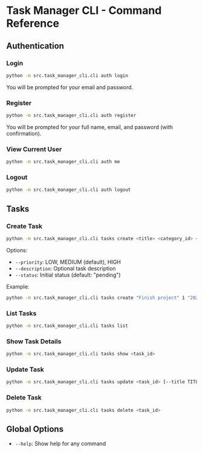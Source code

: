 # Task Manager CLI - Command Reference

## Authentication

### Login
```bash
python -m src.task_manager_cli.cli auth login
```
You will be prompted for your email and password.

### Register
```bash
python -m src.task_manager_cli.cli auth register
```
You will be prompted for your full name, email, and password (with confirmation).

### View Current User
```bash
python -m src.task_manager_cli.cli auth me
```

### Logout
```bash
python -m src.task_manager_cli.cli auth logout
```

## Tasks

### Create Task
```bash
python -m src.task_manager_cli.cli tasks create <title> <category_id> <due_date> [--priority PRIORITY] [--description DESCRIPTION] [--status STATUS]
```
Options:
- `--priority`: LOW, MEDIUM (default), HIGH
- `--description`: Optional task description
- `--status`: Initial status (default: "pending")

Example:
```bash
python -m src.task_manager_cli.cli tasks create "Finish project" 1 "2023-12-31" --priority HIGH --description "Final project deliverables"
```

### List Tasks
```bash
python -m src.task_manager_cli.cli tasks list
```

### Show Task Details
```bash
python -m src.task_manager_cli.cli tasks show <task_id>
```

### Update Task
```bash
python -m src.task_manager_cli.cli tasks update <task_id> [--title TITLE] [--description DESCRIPTION] [--status STATUS] [--due-date DUE_DATE] [--priority PRIORITY] [--category-id CATEGORY_ID]
```

### Delete Task
```bash
python -m src.task_manager_cli.cli tasks delete <task_id>
```

## Global Options

- `--help`: Show help for any command